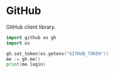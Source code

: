 # GitHub

GitHub client library.

```Go
import github as gh
import os

gh.set_token(os.getenv("GITHUB_TOKEN"))
me := gh.me()
print(me.login)
```

